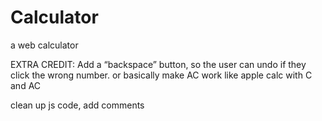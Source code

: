 # Calculator
a web calculator

EXTRA CREDIT: Add a “backspace” button, so the user can undo if they click the wrong number. or basically make AC work like apple calc with C and AC

clean up js code, add comments

